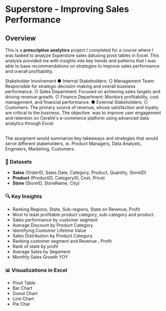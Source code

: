 # Superstore - Improving Sales Performance  

## Overview  
This is a **prescriptive analytics** project I completed for a course where I was tasked to analyze Superstore sales datusing pivot tables in Excel. This analysis provided me with insights into key trends and patterns that I was able to base recommendations on strategies to improve sales performance and overall profitability. 

Stakeholder Involvement
● Internal Stakeholders:
○ Management Team: Responsible for strategic decision-making and overall
business performance.
○ Sales Department: Focused on achieving sales targets and driving revenue
growth.
○ Finance Department: Monitors profitability, cost management, and financial
performance.
● External Stakeholders:
○ Customers: The primary source of revenue, whose satisfaction and loyalty are
critical to the business.
 The objective ‬ 
‭was to improve user engagement and retention on CeraVe's e-commerce platform using advanced‬
data analytics through Excel.  
‭

‬‭The assigment would summarize key takeaways and strategies that would serve different stakeholders, ie.  Product Managers, Data Analysts, Engineers, Marketing, Customers.
‭  
### 🔢 Datasets
- **Sales** (OrderID, Sales Date, Category, Product, Quantity, StoreID)
- **Product** (ProductID, CategoryID, Cost, Price)
- **Store** (StoreID, StoreName, City)


### 🔍 Key Insights  
- Ranking Regions, State, Sub-regions, State on Revenue, Profit
- Most to least profitable product category, sub-category and product.
- Sales performance by customer segment
- Average Discount by Product Category
- Identifying Customer Lifetime Value
- Sales Distribution by Product Category
- Ranking customer segment and Revenue , Profit
- Rank of state by profit
- Average Sales by Segement
- Monthly Sales Growth YOY

### 📊 Visualizations in Excel
- Pivot Table
- Bar Chart
- Donut Chart
- Line Chart
- Pie Char
